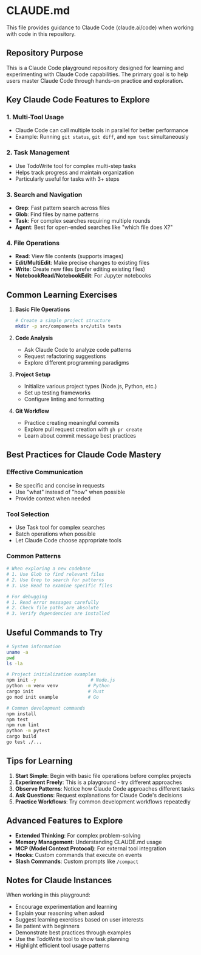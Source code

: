 # CLAUDE.md

This file provides guidance to Claude Code (claude.ai/code) when working with code in this repository.

## Repository Purpose

This is a Claude Code playground repository designed for learning and experimenting with Claude Code capabilities. The primary goal is to help users master Claude Code through hands-on practice and exploration.

## Key Claude Code Features to Explore

### 1. Multi-Tool Usage
- Claude Code can call multiple tools in parallel for better performance
- Example: Running `git status`, `git diff`, and `npm test` simultaneously

### 2. Task Management
- Use TodoWrite tool for complex multi-step tasks
- Helps track progress and maintain organization
- Particularly useful for tasks with 3+ steps

### 3. Search and Navigation
- **Grep**: Fast pattern search across files
- **Glob**: Find files by name patterns
- **Task**: For complex searches requiring multiple rounds
- **Agent**: Best for open-ended searches like "which file does X?"

### 4. File Operations
- **Read**: View file contents (supports images)
- **Edit/MultiEdit**: Make precise changes to existing files
- **Write**: Create new files (prefer editing existing files)
- **NotebookRead/NotebookEdit**: For Jupyter notebooks

## Common Learning Exercises

1. **Basic File Operations**
   ```bash
   # Create a simple project structure
   mkdir -p src/components src/utils tests
   ```

2. **Code Analysis**
   - Ask Claude Code to analyze code patterns
   - Request refactoring suggestions
   - Explore different programming paradigms

3. **Project Setup**
   - Initialize various project types (Node.js, Python, etc.)
   - Set up testing frameworks
   - Configure linting and formatting

4. **Git Workflow**
   - Practice creating meaningful commits
   - Explore pull request creation with `gh pr create`
   - Learn about commit message best practices

## Best Practices for Claude Code Mastery

### Effective Communication
- Be specific and concise in requests
- Use "what" instead of "how" when possible
- Provide context when needed

### Tool Selection
- Use Task tool for complex searches
- Batch operations when possible
- Let Claude Code choose appropriate tools

### Common Patterns
```bash
# When exploring a new codebase
# 1. Use Glob to find relevant files
# 2. Use Grep to search for patterns
# 3. Use Read to examine specific files

# For debugging
# 1. Read error messages carefully
# 2. Check file paths are absolute
# 3. Verify dependencies are installed
```

## Useful Commands to Try

```bash
# System information
uname -a
pwd
ls -la

# Project initialization examples
npm init -y                    # Node.js
python -m venv venv           # Python
cargo init                    # Rust
go mod init example           # Go

# Common development commands
npm install
npm test
npm run lint
python -m pytest
cargo build
go test ./...
```

## Tips for Learning

1. **Start Simple**: Begin with basic file operations before complex projects
2. **Experiment Freely**: This is a playground - try different approaches
3. **Observe Patterns**: Notice how Claude Code approaches different tasks
4. **Ask Questions**: Request explanations for Claude Code's decisions
5. **Practice Workflows**: Try common development workflows repeatedly

## Advanced Features to Explore

- **Extended Thinking**: For complex problem-solving
- **Memory Management**: Understanding CLAUDE.md usage
- **MCP (Model Context Protocol)**: For external tool integration
- **Hooks**: Custom commands that execute on events
- **Slash Commands**: Custom prompts like `/compact`

## Notes for Claude Instances

When working in this playground:
- Encourage experimentation and learning
- Explain your reasoning when asked
- Suggest learning exercises based on user interests
- Be patient with beginners
- Demonstrate best practices through examples
- Use the TodoWrite tool to show task planning
- Highlight efficient tool usage patterns